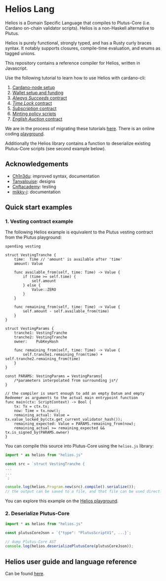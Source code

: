 # Helios Lang

Helios is a Domain Specific Language that compiles to Plutus-Core (i.e. Cardano on-chain validator scripts). Helios is a non-Haskell alternative to Plutus.

Helios is purely functional, strongly typed, and has a Rusty curly braces syntax. It notably supports closures, compile-time evaluation, and enums as tagged unions.

This repository contains a reference compiler for Helios, written in Javascript.

Use the following tutorial to learn how to use Helios with cardano-cli:
  1. [Cardano-node setup](doc/tutorial_01-environment_setup.md)
  2. [Wallet setup and funding](doc/tutorial_02-wallet_setup.md)
  3. [*Always Succeeds* contract](doc/tutorial_03-always_succeeds.md)
  4. [*Time Lock* contract](doc/tutorial_04-time_lock.md)
  5. [*Subscription* contract](doc/tutorial_05-subscription_contract.md)
  6. [Minting policy scripts](doc/tutorial_06-minting.md)
  7. [*English Auction* contract](doc/tutorial_07-english_auction.md)

We are in the process of migrating these tutorials [here](https://hyperion-bt.github.io/Helios-Book/).
There is an online coding [playground](http://helios-playground.s3-website.us-east-2.amazonaws.com?share=17956c19b77768d256143834f66a05d4).

Additionally the Helios library contains a function to deserialize existing Plutus-Core scripts (see second example below).


## Acknowledgements

* [Ch1n3du](https://github.com/Ch1n3du): improved syntax, documentation
* [Tanyalouise](https://github.com/tanthehack): designs
* [Cnftacademy](https://cnftacademy.com/): testing
* [mikky-j](https://github.com/mikky-j): documentation


## Quick start examples

### 1. Vesting contract example
The following Helios example is equivalent to the Plutus vesting contract from the Plutus playground:
```golang
spending vesting

struct VestingTranche {
    time:  Time // 'amount' is available after 'time'
    amount: Value

    func available_from(self, time: Time) -> Value {
        if (time >= self.time) {
            self.amount
        } else {
            Value::ZERO
        }
    }

    func remaining_from(self, time: Time) -> Value {
        self.amount - self.available_from(time)
    }
}

struct VestingParams {
    tranche1: VestingTranche
    tranche2: VestingTranche
    owner:    PubKeyHash

    func remaining_from(self, time: Time) -> Value {
        self.tranche1.remaining_from(time) + self.tranche2.remaining_from(time)
    }
}

const PARAMS: VestingParams = VestingParams{
    /*parameters interpolated from surrounding js*/
}

// the compiler is smart enough to add an empty Datum and empty Redeemer as arguments to the actual main entrypoint function
func main(ctx: ScriptContext) -> Bool {
    tx: Tx = ctx.tx;
    now: Time = tx.now();
    remaining_actual: Value = tx.value_locked_by(ctx.get_current_validator_hash());
    remaining_expected: Value = PARAMS.remaining_from(now);
    remaining_actual >= remaining_expected && tx.is_signed_by(PARAMS.owner)
}
```

You can compile this source into Plutus-Core using the `helios.js` library:
```javascript
import * as helios from "helios.js"

const src = `struct VestingTranche {
...
...
`;

console.log(helios.Program.new(src).compile().serialize());
// the output can be saved to a file, and that file can be used directly by cardano-cli
```

You can explore this example on the [Helios playground](http://helios-playground.s3-website.us-east-2.amazonaws.com/?share=b2f2c85d86cca5921e14f16d642f4c0a).

### 2. Deserialize Plutus-Core
```javascript
import * as helios from "helios.js"

const plutusCoreJson = `{"type": "PlutusScriptV1", ...}`;

// dump Plutus-Core AST
console.log(helios.deserializePlutusCore(plutusCoreJson));
```

## Helios user guide and language reference

Can be found [here](https://hyperion-bt.github.io/Helios-Book/).